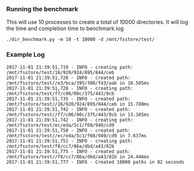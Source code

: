 ### Running the benchmark
This will use 10 processes to create a total of 10000 directories. It will log the time and completion time to benchmark.log
```
./dir_benchmark.py -m 10 -t 10000 -d /mnt/fsstore/test/
```
### Example Log
```
2017-11-01 21:39:51,719 - INFO - creating path: /mnt/fsstore/test/16/920/924/895/844/ceb
2017-11-01 21:39:51,728 - INFO - created path: /mnt/fsstore/test//e3/bca/395/300/f43/aab in 10.505ms
2017-11-01 21:39:51,728 - INFO - creating path: /mnt/fsstore/test/f7/c06/00c/375/443/9cb
2017-11-01 21:39:51,735 - INFO - created path: /mnt/fsstore/test//16/920/924/895/844/ceb in 15.788ms
2017-11-01 21:39:51,742 - INFO - created path: /mnt/fsstore/test//f7/c06/00c/375/443/9cb in 13.385ms
2017-11-01 21:39:51,742 - INFO - creating path: /mnt/fsstore/test/ec/eda/5c1/f60/949/cd9
2017-11-01 21:39:51,750 - INFO - created path: /mnt/fsstore/test//ec/eda/5c1/f60/949/cd9 in 7.637ms
2017-11-01 21:39:51,751 - INFO - creating path: /mnt/fsstore/test/f8/cc7/86a/dbd/a43/82b
2017-11-01 21:39:51,775 - INFO - created path: /mnt/fsstore/test//f8/cc7/86a/dbd/a43/82b in 24.446ms
2017-11-01 21:39:51,777 - INFO - Created 10000 paths in 82 seconds
```
